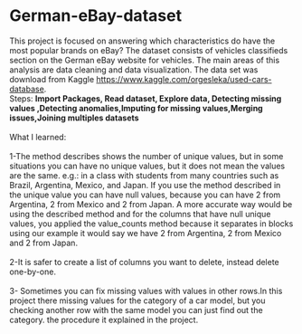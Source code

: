 # German-eBay-dataset

This project is focused on answering which characteristics do have the most popular brands on eBay? The dataset consists of vehicles classifieds section on the German eBay website for vehicles. The main areas of this analysis are data cleaning and data visualization. The data set was download from Kaggle https://www.kaggle.com/orgesleka/used-cars-database.
<br>
Steps:
**Import Packages,
Read dataset,
Explore data,
Detecting missing values
,Detecting anomalies,Imputing for missing values,Merging issues,Joining multiples datasets**
<br>
<br>
What I learned:
<br>
<br>
1-The method describes shows the number of unique values, but in some situations you can have no unique values, but it does not mean the values are the same.
e.g.: in a class with students from many countries such as Brazil, Argentina, Mexico, and Japan. If you use the method described in the unique value you can have null values, because you can have 2 from Argentina, 2 from Mexico and 2 from Japan. 
A more accurate way would be using the described method and for the columns that have null unique values, you applied the value_counts method because it separates in blocks using our example it would say we have 2 from Argentina, 2 from Mexico and 2 from Japan.
<br>
<br>
2-It is safer to create a list of columns you want to delete, instead delete one-by-one.
<br>
<br>
3- Sometimes you can fix missing values with values in other rows.In this project there missing values for the category of a car model, but you checking another row with the same model you can just find out the category. the procedure it explained in the project.

